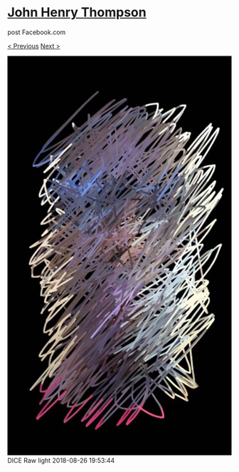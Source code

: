 # [John Henry Thompson](../README.md)
post Facebook.com

[< Previous](2018-08-26-2.md) [Next >](2018-08-25-1.md)

[![](../media/2018-08-26/Timeline-Photos-DICE-Raw-light.jpg)](../README.md)
DICE Raw light
2018-08-26 19:53:44